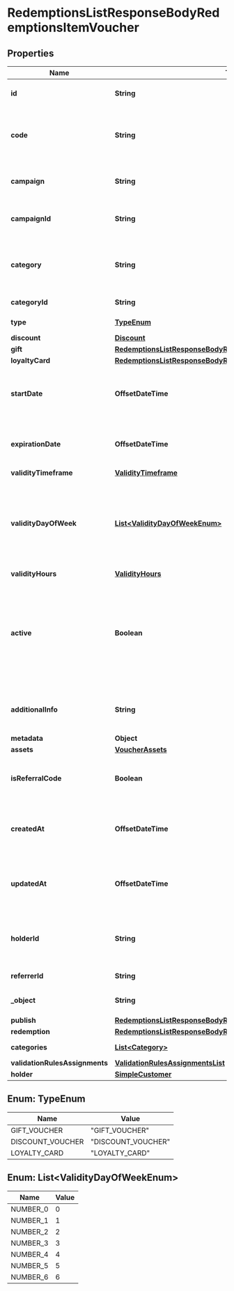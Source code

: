 

# RedemptionsListResponseBodyRedemptionsItemVoucher


## Properties

| Name | Type | Description |
|------------ | ------------- | ------------- |
|**id** | **String** | Assigned by the Voucherify API, identifies the voucher. |
|**code** | **String** | A code that identifies a voucher. Pattern can use all letters of the English alphabet, Arabic numerals, and special characters. |
|**campaign** | **String** | A unique campaign name, identifies the voucher&#39;s parent campaign. |
|**campaignId** | **String** | Assigned by the Voucherify API, identifies the voucher&#39;s parent campaign. |
|**category** | **String** | Tag defining the category that this voucher belongs to. Useful when listing vouchers using the List Vouchers endpoint. |
|**categoryId** | **String** | Unique category ID assigned by Voucherify. |
|**type** | [**TypeEnum**](#TypeEnum) | Defines the type of the voucher.  |
|**discount** | [**Discount**](Discount.md) |  |
|**gift** | [**RedemptionsListResponseBodyRedemptionsItemVoucherGift**](RedemptionsListResponseBodyRedemptionsItemVoucherGift.md) |  |
|**loyaltyCard** | [**RedemptionsListResponseBodyRedemptionsItemVoucherLoyaltyCard**](RedemptionsListResponseBodyRedemptionsItemVoucherLoyaltyCard.md) |  |
|**startDate** | **OffsetDateTime** | Activation timestamp defines when the code starts to be active in ISO 8601 format. Voucher is *inactive before* this date.  |
|**expirationDate** | **OffsetDateTime** | Expiration timestamp defines when the code expires in ISO 8601 format.  Voucher is *inactive after* this date. |
|**validityTimeframe** | [**ValidityTimeframe**](ValidityTimeframe.md) |  |
|**validityDayOfWeek** | [**List&lt;ValidityDayOfWeekEnum&gt;**](#List&lt;ValidityDayOfWeekEnum&gt;) | Integer array corresponding to the particular days of the week in which the voucher is valid.  - &#x60;0&#x60; Sunday - &#x60;1&#x60; Monday - &#x60;2&#x60; Tuesday - &#x60;3&#x60; Wednesday - &#x60;4&#x60; Thursday - &#x60;5&#x60; Friday - &#x60;6&#x60; Saturday |
|**validityHours** | [**ValidityHours**](ValidityHours.md) |  |
|**active** | **Boolean** | A flag to toggle the voucher on or off. You can disable a voucher even though it&#39;s within the active period defined by the &#x60;start_date&#x60; and &#x60;expiration_date&#x60;.    - &#x60;true&#x60; indicates an *active* voucher - &#x60;false&#x60; indicates an *inactive* voucher |
|**additionalInfo** | **String** | An optional field to keep any extra textual information about the code such as a code description and details. |
|**metadata** | **Object** |  |
|**assets** | [**VoucherAssets**](VoucherAssets.md) |  |
|**isReferralCode** | **Boolean** | Flag indicating whether this voucher is a referral code; &#x60;true&#x60; for campaign type &#x60;REFERRAL_PROGRAM&#x60;. |
|**createdAt** | **OffsetDateTime** | Timestamp representing the date and time when the voucher was created. The value is shown in the ISO 8601 format. |
|**updatedAt** | **OffsetDateTime** | Timestamp representing the date and time when the voucher was last updated in ISO 8601 format. |
|**holderId** | **String** | Unique customer identifier of the redeemable holder. It equals to the customer ID assigned by Voucherify. |
|**referrerId** | **String** | Unique identifier of the referring person. |
|**_object** | **String** | The type of the object represented by JSON. Default is &#x60;voucher&#x60;. |
|**publish** | [**RedemptionsListResponseBodyRedemptionsItemVoucherPublish**](RedemptionsListResponseBodyRedemptionsItemVoucherPublish.md) |  |
|**redemption** | [**RedemptionsListResponseBodyRedemptionsItemVoucherRedemption**](RedemptionsListResponseBodyRedemptionsItemVoucherRedemption.md) |  |
|**categories** | [**List&lt;Category&gt;**](Category.md) | Contains details about the category. |
|**validationRulesAssignments** | [**ValidationRulesAssignmentsList**](ValidationRulesAssignmentsList.md) |  |
|**holder** | [**SimpleCustomer**](SimpleCustomer.md) |  |



## Enum: TypeEnum

| Name | Value |
|---- | -----|
| GIFT_VOUCHER | &quot;GIFT_VOUCHER&quot; |
| DISCOUNT_VOUCHER | &quot;DISCOUNT_VOUCHER&quot; |
| LOYALTY_CARD | &quot;LOYALTY_CARD&quot; |



## Enum: List&lt;ValidityDayOfWeekEnum&gt;

| Name | Value |
|---- | -----|
| NUMBER_0 | 0 |
| NUMBER_1 | 1 |
| NUMBER_2 | 2 |
| NUMBER_3 | 3 |
| NUMBER_4 | 4 |
| NUMBER_5 | 5 |
| NUMBER_6 | 6 |



